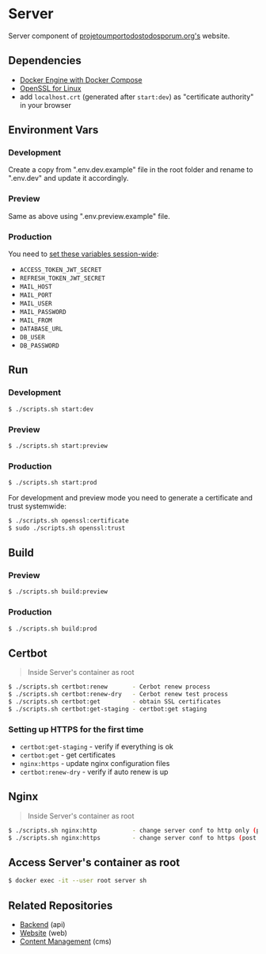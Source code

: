# Server
Server component of [projetoumportodostodosporum.org's](https://projetoumportodostodosporum.org) website.


## Dependencies
- [Docker Engine with Docker Compose](https://docs.docker.com/engine/install/)
- [OpenSSL for Linux](https://www.openssl.org/source/)
- add ``localhost.crt`` (generated after ``start:dev``) as "certificate authority" in your browser


## Environment Vars
### Development
Create a copy from ".env.dev.example" file in the root folder and rename to ".env.dev" and update it accordingly.

### Preview
Same as above using ".env.preview.example" file.

### Production
You need to [set these variables session-wide](https://help.ubuntu.com/community/EnvironmentVariables#Session-wide_environment_variables):
- ``ACCESS_TOKEN_JWT_SECRET``
- ``REFRESH_TOKEN_JWT_SECRET``
- ``MAIL_HOST``
- ``MAIL_PORT``
- ``MAIL_USER``
- ``MAIL_PASSWORD``
- ``MAIL_FROM``
- ``DATABASE_URL``
- ``DB_USER``
- ``DB_PASSWORD``


## Run
### Development
```bash
$ ./scripts.sh start:dev
```
### Preview
```bash
$ ./scripts.sh start:preview
```
### Production
```bash
$ ./scripts.sh start:prod
```
For development and preview mode you need to generate a certificate and trust systemwide:
```bash
$ ./scripts.sh openssl:certificate
$ sudo ./scripts.sh openssl:trust
```


## Build
### Preview
```bash
$ ./scripts.sh build:preview
```
### Production
```bash
$ ./scripts.sh build:prod
```


## Certbot
>Inside Server's container as root
```sh
$ ./scripts.sh certbot:renew       - Cerbot renew process
$ ./scripts.sh certbot:renew-dry   - Cerbot renew test process
$ ./scripts.sh certbot:get         - obtain SSL certificates
$ ./scripts.sh certbot:get-staging - certbot:get staging
```
### Setting up HTTPS for the first time
- ``certbot:get-staging`` - verify if everything is ok
- ``certbot:get`` - get certificates 
- ``nginx:https`` - update nginx configuration files 
- ``certbot:renew-dry`` - verify if auto renew is up


## Nginx
>Inside Server's container as root
```sh
$ ./scripts.sh nginx:http          - change server conf to http only (pre SSL certificates)
$ ./scripts.sh nginx:https         - change server conf to https (post SSL certificates)
```


## Access Server's container as root
```bash
$ docker exec -it --user root server sh
```

## Related Repositories
- [Backend](https://github.com/ProjetoUmPorTodosTodosPorUm/api) (api)
- [Website](https://github.com/ProjetoUmPorTodosTodosPorUm/web) (web)
- [Content Management](https://github.com/ProjetoUmPorTodosTodosPorUm/cms) (cms)
